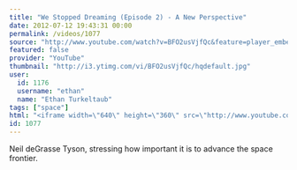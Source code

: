 ```yaml
---
title: "We Stopped Dreaming (Episode 2) - A New Perspective"
date: 2012-07-12 19:43:31 00:00
permalink: /videos/1077
source: "http://www.youtube.com/watch?v=BFO2usVjfQc&feature=player_embedded"
featured: false
provider: "YouTube"
thumbnail: "http://i3.ytimg.com/vi/BFO2usVjfQc/hqdefault.jpg"
user:
  id: 1176
  username: "ethan"
  name: "Ethan Turkeltaub"
tags: ["space"]
html: "<iframe width=\"640\" height=\"360\" src=\"http://www.youtube.com/embed/BFO2usVjfQc?wmode=transparent&fs=1&feature=oembed\" frameborder=\"0\" allowfullscreen></iframe>"
id: 1077
---
```


Neil deGrasse Tyson, stressing how important it is to advance the space frontier.